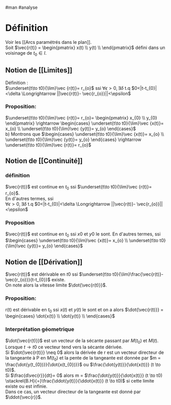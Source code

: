 #man #analyse 
# Définition
Voir les [[Arcs paramétrés dans le plan]].\
Soit $\vec{r(t)} = \begin{pmatrix}
x(t) \\
y(t) \\
\end{pmatrix}$ défini dans un voisinage de $t_{0}\in I$.
## Notion de [[Limites]]
Définition :\
$\underset{t\to t0}{\lim}\vec {r(t)}= r_{o}$ ssi $\forall\epsilon>0,\exists \delta$ t.q $0<|t-t_{0}|<\delta \Longrightarrow ||\vec{r(t)}- \vec{r_{o}}||<\epsilon$
### Proposition:
$\underset{t\to t0}{\lim}\vec {r(t)}= r_{o}= \begin{pmatrix}
x_{0} \\
y_{0}
\end{pmatrix} \rightarrow 
\begin{cases}
\underset{t\to t0}{\lim}\vec {x(t)}= x_{o} \\
\underset{t\to t0}{\lim}\vec {y(t)}= y_{o}
\end{cases}$\
b) Montrons que $\begin{cases}
\underset{t\to t0}{\lim}\vec {x(t)}= x_{o} \\
\underset{t\to t0}{\lim}\vec {y(t)}= y_{o}
\end{cases} \rightarrow \underset{t\to t0}{\lim}\vec {r(t)}= r_{o}$
## Notion de [[Continuité]]
### définition
$\vec{r(t)}$ est continue en $t_{0}$ ssi $\underset{t\to t0}{\lim}\vec {r(t)}= r_{o}$.\
En d'autres termes, ssi \
$\forall\epsilon>0,\exists \delta$ t.q $0<|t-t_{0}|<\delta \Longrightarrow ||\vec{r(t)}- \vec{r_{o}}||<\epsilon$
### Proposition
$\vec{r(t)}$ est continue en $t_{0}$ ssi $x0$ et $y0$ le sont. En d'autres termes, ssi $\begin{cases}
\underset{t\to t0}{\lim}\vec {x(t)}= x_{o} \\
\underset{t\to t0}{\lim}\vec {y(t)}= y_{o}
\end{cases}$
## Notion de [[Dérivation]]
$\vec{r(t)}$ est dérivable en $t0$ ssi $\underset{t\to t0}{\lim}\frac{\vec{r(t)}- \vec{r_{o}}}{t-t_{0}}$ existe.\
On note alors la vitesse limite $\dot{\vec{r(t)}}$.
### Proposition:
r(t) est dérivable en $t_{0}$ ssi $x(t)$ et $y(t)$ le sont et on a alors $\dot{\vec{r(t)}} = \begin{cases}
\dot{x(t)} \\
\dot{y(t)} \\
\end{cases}$ 
### Interprétation géometrique
$\dot{\vec{r(t)}}$ est un vecteur de la sécante passant par $M(t_{0})$ et $M(t)$. Lorsque $t \to t0$ ce vecteur tend vers la sécante dérivée.\
Si $\dot{\vec{r(t)}} \neq 0$ alors la dérivée de r est un vecteur directeur de la tangeante à P en $M(t_{0})$ et la pente de la tangeante est donnée par $m = \frac{\dot{y(t_{0})}}{\dot{x(t_{0})}}$ ou $\frac{\dot{y(t)}}{\dot{x(t)}} (t \to t0)$.\
Si $\frac{d\vec{r}}{dt}= 0$ alors m = $\frac{\dot{y(t)}}{\dot{x(t)}} (t \to t0) \stackrel{B.H}{=}\frac{\ddot{y(t)}}{\ddot{x(t)}} (t \to t0)$ si cette limite existe ou est infinie.\
Dans ce cas, un vecteur directeur de la tangeante est donné par $\ddot{\vec{r}}$.